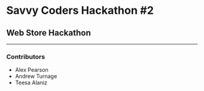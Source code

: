 # Savvy Coders Hackathon \#2
## Web Store Hackathon

---

### Contributors
+ Alex Pearson
+ Andrew Turnage
+ Teesa Alaniz